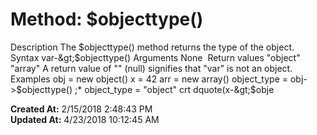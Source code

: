 # Method: $objecttype()

Description The $objecttype() method returns the type of the object.  Syntax var-&gt;$objecttype() Arguments None  Return values "object" "array" A return value of "" (null) signifies that "var" is not an object.  Examples obj = new object() x = 42 arr = new array() object_type = obj-&gt;$objecttype() ;* object_type = "object" crt dquote(x-&gt;$obje  

**Created At:** 2/15/2018 2:48:43 PM  
**Updated At:** 4/23/2018 10:12:45 AM  

